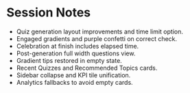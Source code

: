 ﻿# Session Notes
- Quiz generation layout improvements and time limit option.
- Engaged gradients and purple confetti on correct check.
- Celebration at finish includes elapsed time.
- Post-generation full width questions view.
- Gradient tips restored in empty state.
- Recent Quizzes and Recommended Topics cards.
- Sidebar collapse and KPI tile unification.
- Analytics fallbacks to avoid empty cards.
